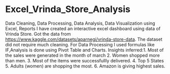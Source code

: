 # Excel_Vrinda_Store_Analysis
Data Cleaning, Data Processing, Data Analysis, Data Visualization using Excel, Reports
I have created an interactive excel dashboard using data of Vrinda Store. Got the data from https://www.kaggle.com/datasets/aparnegi/vrinda-store-data. The dataset did not require much cleaning. For Data Processing I used formulas like IF,Analysis is done using Pivot Table and Charts.
Insights inferred:1. Most of the sales were generated in the month of march 2. Women shopped more than men. 3. Most of the items were successfullly delivered. 4. Top 5 States 5. Adults (women) are shopping the most. 6. Amazon is giving highest sales.
